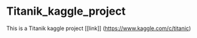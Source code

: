 # Titanik_kaggle_project
This is a Titanik kaggle project [[link]] (https://www.kaggle.com/c/titanic)
